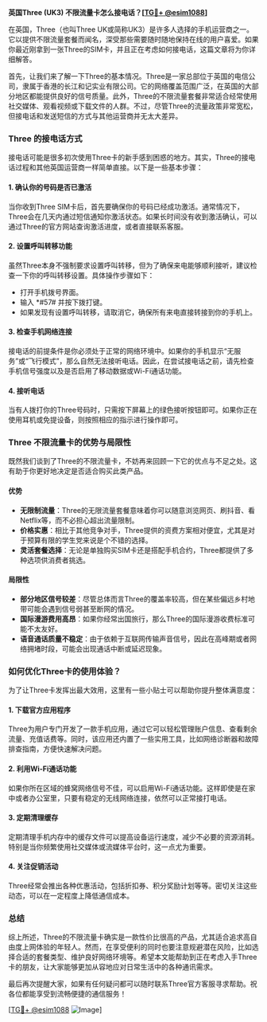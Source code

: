 **英国Three (UK3) 不限流量卡怎么接电话？[[TG💪+ @esim1088](https://t.me/s/esim1088)]**

在英国，Three（也叫Three UK或简称UK3）是许多人选择的手机运营商之一。它以提供不限流量套餐而闻名，深受那些需要随时随地保持在线的用户喜爱。如果你最近刚拿到一张Three的SIM卡，并且正在考虑如何接电话，这篇文章将为你详细解答。

首先，让我们来了解一下Three的基本情况。Three是一家总部位于英国的电信公司，隶属于香港的长江和记实业有限公司。它的网络覆盖范围广泛，在英国的大部分地区都能提供良好的信号质量。此外，Three的不限流量套餐非常适合经常使用社交媒体、观看视频或下载文件的人群。不过，尽管Three的流量政策非常宽松，但接电话和发送短信的方式与其他运营商并无太大差异。

### Three 的接电话方式

接电话可能是很多初次使用Three卡的新手感到困惑的地方。其实，Three的接电话过程和其他英国运营商一样简单直接。以下是一些基本步骤：

#### 1. 确认你的号码是否已激活
当你收到Three SIM卡后，首先要确保你的号码已经成功激活。通常情况下，Three会在几天内通过短信通知你激活状态。如果长时间没有收到激活确认，可以通过Three的官方网站查询激活进度，或者直接联系客服。

#### 2. 设置呼叫转移功能
虽然Three本身不强制要求设置呼叫转移，但为了确保来电能够顺利接听，建议检查一下你的呼叫转移设置。具体操作步骤如下：
- 打开手机拨号界面。
- 输入 *#57# 并按下拨打键。
- 如果发现有设置呼叫转移，请取消它，确保所有来电直接转接到你的手机上。

#### 3. 检查手机网络连接
接电话的前提条件是你必须处于正常的网络环境中。如果你的手机显示“无服务”或“飞行模式”，那么自然无法接听电话。因此，在尝试接电话之前，请先检查手机信号强度以及是否启用了移动数据或Wi-Fi通话功能。

#### 4. 接听电话
当有人拨打你的Three号码时，只需按下屏幕上的绿色接听按钮即可。如果你正在使用耳机或免提设备，则按照相应的指示进行操作即可。

### Three 不限流量卡的优势与局限性

既然我们谈到了Three的不限流量卡，不妨再来回顾一下它的优点与不足之处。这有助于你更好地决定是否适合购买此类产品。

#### 优势
- **无限制流量**：Three的无限流量套餐意味着你可以随意浏览网页、刷抖音、看Netflix等，而不必担心超出流量限制。
- **价格实惠**：相比于其他竞争对手，Three提供的资费方案相对便宜，尤其是对于预算有限的学生党来说是个不错的选择。
- **灵活套餐选择**：无论是单独购买SIM卡还是搭配手机合约，Three都提供了多种选项供消费者挑选。

#### 局限性
- **部分地区信号较差**：尽管总体而言Three的覆盖率较高，但在某些偏远乡村地带可能会遇到信号弱甚至断网的情况。
- **国际漫游费用高昂**：如果你经常出国旅行，那么Three的国际漫游收费标准可能不太友好。
- **语音通话质量不稳定**：由于依赖于互联网传输声音信号，因此在高峰期或者网络拥堵时段，可能会出现通话中断或延迟现象。

### 如何优化Three卡的使用体验？

为了让Three卡发挥出最大效用，这里有一些小贴士可以帮助你提升整体满意度：

#### 1. 下载官方应用程序
Three为用户专门开发了一款手机应用，通过它可以轻松管理账户信息、查看剩余流量、充值话费等。同时，该应用还内置了一些实用工具，比如网络诊断器和故障排查指南，方便快速解决问题。

#### 2. 利用Wi-Fi通话功能
如果你所在区域的蜂窝网络信号不佳，可以启用Wi-Fi通话功能。这样即使是在家中或者办公室里，只要有稳定的无线网络连接，依然可以正常接打电话。

#### 3. 定期清理缓存
定期清理手机内存中的缓存文件可以提高设备运行速度，减少不必要的资源消耗。特别是当你频繁使用社交媒体或流媒体平台时，这一点尤为重要。

#### 4. 关注促销活动
Three经常会推出各种优惠活动，包括折扣券、积分奖励计划等等。密切关注这些动态，可以在一定程度上降低通信成本。

### 总结

综上所述，Three的不限流量卡确实是一款性价比很高的产品，尤其适合追求高自由度上网体验的年轻人。然而，在享受便利的同时也要注意规避潜在风险，比如选择合适的套餐类型、维护良好网络环境等。希望本文能帮助到正在考虑入手Three卡的朋友，让大家能够更加从容地应对日常生活中的各种通讯需求。

最后再次提醒大家，如果有任何疑问都可以随时联系Three官方客服寻求帮助。祝各位都能享受到流畅便捷的通信服务！

[[TG💪+ @esim1088](https://t.me/s/esim1088) ![Image](https://i.postimg.cc/4NQfJmqS/Snipaste-2025-05-13-00-14-12.png)]